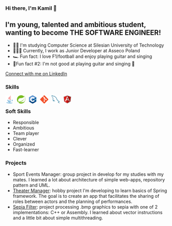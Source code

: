 ### Hi there, I'm Kamil 👋

## I'm young, talented and ambitious student, wanting to become THE SOFTWARE ENGINEER!
- 👨‍🎓 I'm studying Computer Science at Silesian University of Technology
- 🧑🏻‍💻 Currently, I work as Junior Developer at Asseco Poland
- 🏎 Fun fact: I love F1/football and enjoy playing guitar and singing
- 🎸Fun fact #2: I'm not good at playing guitar and singing 🤣

[Connect with me on LinkedIn](https://www.linkedin.com/in/k-musialowski)

### Skills
<img align="left" alt="JAVA" width="26px" src="https://github.com/devicons/devicon/blob/v2.15.1/icons/java/java-original.svg" style="padding-right:10px;" />
<img align="left" alt="SPRING" width="26px" src="https://github.com/devicons/devicon/blob/v2.15.1/icons/spring/spring-original.svg" style="padding-right:10px;" />
<img align="left" alt="C++" width="26px" src="https://github.com/devicons/devicon/blob/v2.15.1/icons/cplusplus/cplusplus-original.svg" style="padding-right:10px;" />
<img align="left" alt="GIT" width="26px" src="https://github.com/devicons/devicon/blob/v2.15.1/icons/git/git-original.svg" style="padding-right:10px;" />
<img align="left" alt="MYSQL" width="26px" src="https://github.com/devicons/devicon/blob/master/icons/mysql/mysql-original.svg" style="padding-right:10px;" />
<img align="left" alt="MYSQL" width="26px" src="https://github.com/devicons/devicon/blob/master/icons/angularjs/angularjs-original.svg" style="padding-right:10px;" />


<br/>

### Soft Skills

- Responsible
- Ambitious
- Team player
- Clever
- Organized
- Fast-learner

### Projects
- Sport Events Manager: group project in develop for my studies with my mates. I learned a lot about architecture of simple web-apps, repository pattern and UML.
- [Theater Manager](https://github.com/KamilMusialowski/Theater_Manager): hobby project I'm developing to learn basics of Spring framework. The goal is to create an app that facilitates the sharing of roles between actors and the planning of performances.
- [Sepia Filter](https://github.com/KamilMusialowski/Sepia-ASM-project): project processing .bmp graphics to sepia with one of 2 implementations: C++ or Assembly. I learned about vector instructions and a little bit about simple multithreading.
